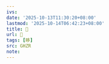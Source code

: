 ```yaml
---
ivs:
date: '2025-10-13T11:30:20+08:00'
lastmod: '2025-10-14T06:42:23+08:00'
title: 󰥗
url: 󰥗
tags: [眵]
src: GHZR
note:
---
```


